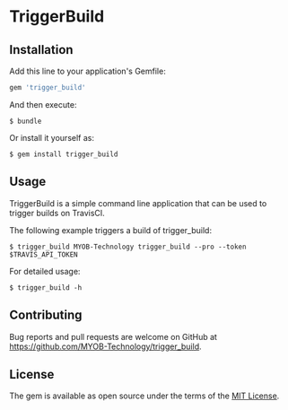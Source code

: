 # TriggerBuild

## Installation

Add this line to your application's Gemfile:

```ruby
gem 'trigger_build'
```

And then execute:

    $ bundle

Or install it yourself as:

    $ gem install trigger_build

## Usage

TriggerBuild is a simple command line application that can be used to trigger builds on TravisCI.

The following example triggers a build of trigger_build:

    $ trigger_build MYOB-Technology trigger_build --pro --token $TRAVIS_API_TOKEN

For detailed usage:

    $ trigger_build -h

## Contributing

Bug reports and pull requests are welcome on GitHub at https://github.com/MYOB-Technology/trigger_build.

## License

The gem is available as open source under the terms of the [MIT License](http://opensource.org/licenses/MIT).

